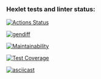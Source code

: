 ### Hexlet tests and linter status:
[![Actions Status](https://github.com/olya889/frontend-project-46/workflows/hexlet-check/badge.svg)](https://github.com/olya889/frontend-project-46/actions)

[![gendiff](https://github.com/olya889/frontend-project-46/actions/workflows/gendiff.yml/badge.svg)](https://github.com/olya889/frontend-project-46/actions/workflows/gendiff.yml)

[![Maintainability](https://api.codeclimate.com/v1/badges/3acdf5dae7c83ab1953c/maintainability)](https://codeclimate.com/github/olya889/frontend-project-46/maintainability)

[![Test Coverage](https://api.codeclimate.com/v1/badges/3acdf5dae7c83ab1953c/test_coverage)](https://codeclimate.com/github/olya889/frontend-project-46/test_coverage)

[![asciicast](https://asciinema.org/a/XWZ7yLW9xwfEQ5W5llqIV6wre.svg)](https://asciinema.org/a/XWZ7yLW9xwfEQ5W5llqIV6wre)


